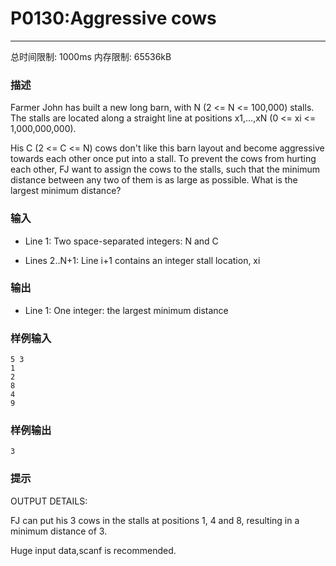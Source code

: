 # P0130:Aggressive cows
------

总时间限制: 1000ms 内存限制: 65536kB

### 描述

Farmer John has built a new long barn, with N (2 <= N <= 100,000) stalls. The stalls are located along a straight line at positions x1,...,xN (0 <= xi <= 1,000,000,000).

His C (2 <= C <= N) cows don't like this barn layout and become aggressive towards each other once put into a stall. To prevent the cows from hurting each other, FJ want to assign the cows to the stalls, such that the minimum distance between any two of them is as large as possible. What is the largest minimum distance?



### 输入

* Line 1: Two space-separated integers: N and C

* Lines 2..N+1: Line i+1 contains an integer stall location, xi

### 输出

* Line 1: One integer: the largest minimum distance<br>

### 样例输入

```
5 3
1
2
8
4
9
```

### 样例输出

```
3
```

### 提示
OUTPUT DETAILS:

FJ can put his 3 cows in the stalls at positions 1, 4 and 8, resulting in a minimum distance of 3.

Huge input data,scanf is recommended.